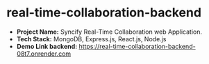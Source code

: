 ﻿# real-time-collaboration-backend

- **Project Name:** Syncify Real-Time Collaboration web Application.
- **Tech Stack:** MongoDB, Express.js, React.js, Node.js
- **Demo Link backend:** https://real-time-collaboration-backend-08t7.onrender.com
